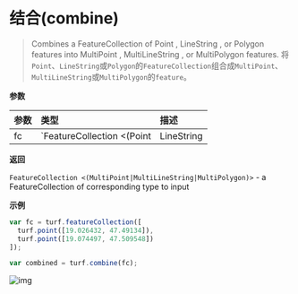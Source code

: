 # 结合(combine)

> Combines a FeatureCollection of Point , LineString , or Polygon features into MultiPoint , MultiLineString , or MultiPolygon features.
> 将`Point`、`LineString`或`Polygon`的`FeatureCollection`组合成`MultiPoint`、`MultiLineString`或`MultiPolygon`的`feature`。

**参数**

| 参数 | 类型                                             | 描述                            |
| :--- | :----------------------------------------------- | :------------------------------ |
| fc   | `FeatureCollection <(Point|LineString|Polygon)>` | a FeatureCollection of any type |

**返回**

`FeatureCollection <(MultiPoint|MultiLineString|MultiPolygon)>` - a FeatureCollection of corresponding type to input

**示例**

```js
var fc = turf.featureCollection([
  turf.point([19.026432, 47.49134]),
  turf.point([19.074497, 47.509548])
]);

var combined = turf.combine(fc);
```

![img](https://pzy-images.oss-cn-hangzhou.aliyuncs.com/img/combine.4f912259.webp)